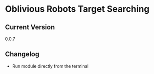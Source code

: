 # Oblivious Robots Target Searching

## Current Version

0.0.7

## Changelog

- Run module directly from the terminal
